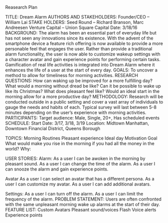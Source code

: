 Reasearch Plan

TITLE:
Dream Alarm
AUTHORS AND STAKEHOLDERS:
Founder/CEO – William Lai
STAKE HOLDERS:
Seed Round – Richard Branson, Marc Andreesen
Venture Capital – Union Square Capital
Date:
3/18/16
BACKGROUND:
The alarm has been an essential part of everyday life but has not seen any innovations since its existence.  With the advent of the smartphone device a feature rich offering is now available to provide a more personable feel that engages the user.  Rather than provide a traditional alarm functionality, the user is now able to customize wakeup settings with a character avatar and gain experience points for performing certain tasks.  Gamification of real life activities is integrated into Dream Alarm where it enhances the life of a user at the start of every day.
GOALS:
To uncover a method to allow for timeliness for morning activities.
 RESEARCH QUESTIONS:
How can waking up be improved for a more fulfilling day?
What would a morning without dread be like?
Can it be possible to wake up like its Christmas?
What does pleasant feel like?
Would an ideal start in the morning allow for a more productive day?
METHODOLOGY:
Research will be conducted outside in a public setting and cover a vast array of individuals to gauge the needs and habits of each.  Typical survey will last between 5-8 minutes depending on the user’s experience with morning activities.
PARTICIPANTS:
Target audience:
Male, Single, 20+, Has scheduled events
SCHEDULE:
Start Date:
3/17, 3/18, 3/19
Location:
Midtown Manhattan, Downtown Financial District, Queens Borough

TOPICS:
Morning Routines
Pleasant experience
Ideal day
Motivation
Goal
What would make you rise in the morning if you had all the money in the world? Why:

USER STORIES:
Alarm:
As a user I can be awoken in the morning by pleasant sound.
As a user I can change the time of the alarm.
As a user I can snooze the alarm and gain experience points.

Avatar 
As a user I can select an avatar that has a different persona.
As a user I can customize my avatar.
As a user I can add additional avatars.

Settings:
As a user I can turn off the alarm.
As a user I can limit the frequency of the alarm.
PROBLEM STATEMENT:
Users are often confronted with the same unpleasant morning wake up alarms at the start of their day.
FEATURE LIST:
Custom Avatars
Pleasant sound/voices
Flash
Voice alerts
Experience points

